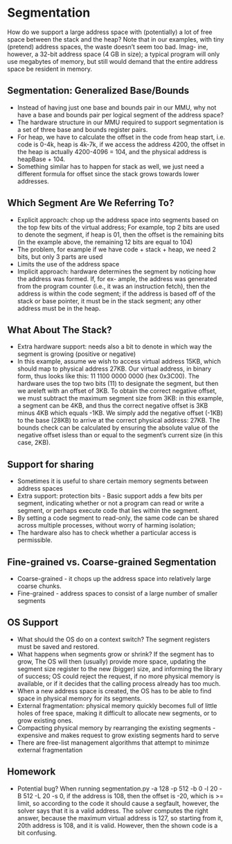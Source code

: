# Segmentation

How do we support a large address space with (potentially) a lot of
free space between the stack and the heap? Note that in our examples,
with tiny (pretend) address spaces, the waste doesn’t seem too bad. Imag-
ine, however, a 32-bit address space (4 GB in size); a typical program will
only use megabytes of memory, but still would demand that the entire
address space be resident in memory.

## Segmentation: Generalized Base/Bounds

- Instead of having just one base and bounds pair in our MMU, why not have a base and bounds pair per
  logical segment of the address space?
- The hardware structure in our MMU required to support segmentation is a set of three base and bounds
  register pairs.
- For heap, we have to calculate the offset in the code from heap start, i.e. code is 0-4k, heap is 4k-7k,
  if we access the address 4200, the offset in the heap is actually 4200-4096 = 104, and the physical address
  is heapBase + 104.
- Something similar has to happen for stack as well, we just need a different formula for offset since the
  stack grows towards lower addresses.

## Which Segment Are We Referring To?

- Explicit approach: chop up the address space into segments based on the top few bits
  of the virtual address; For example, top 2 bits are used to denote the segment, if heap is 01, then
  the offset is the remaining bits (in the example above, the remaining 12 bits are equal to 104)
- The problem, for example if we have code + stack + heap, we need 2 bits, but only 3 parts are used
- Limits the use of the address space
- Implicit approach: hardware determines the segment by noticing how the address was formed. If, for ex-
  ample, the address was generated from the program counter (i.e., it was
  an instruction fetch), then the address is within the code segment; if the
  address is based off of the stack or base pointer, it must be in the stack
  segment; any other address must be in the heap.

## What About The Stack?

- Extra hardware support: needs also a bit to denote in which way the segment is growing (positive or negative)
- In this example, assume we wish to access virtual address 15KB, which should map to physical address 27KB.
  Our virtual address, in binary form, thus looks like this: 11 1100 0000 0000 (hex 0x3C00).
  The hardware uses the top two bits (11) to designate the segment, but then we areleft with an offset of 3KB.
  To obtain the correct negative offset, we must subtract the maximum segment size from 3KB: in this example,
  a segment can be 4KB, and thus the correct negative offset is 3KB minus 4KB which equals -1KB.
  We simply add the negative offset (-1KB) to the base (28KB) to arrive at the correct physical address: 27KB.
  The bounds check can be calculated by ensuring the absolute value of the negative offset isless than or equal
  to the segment’s current size (in this case, 2KB).

## Support for sharing

- Sometimes it is useful to share certain memory segments between address spaces
- Extra support: protection bits - Basic support adds a few bits per segment,
  indicating whether or not a program can read or write a segment, or perhaps
  execute code that lies within the segment.
- By setting a code segment to read-only, the same code can be shared across multiple processes,
  without worry of harming isolation;
- The hardware also has to check whether a particular access is permissible.

## Fine-grained vs. Coarse-grained Segmentation

- Coarse-grained - it chops up the address space into relatively large coarse chunks.
- Fine-grained - address spaces to consist of a large number of smaller segments

## OS Support

- What should the OS do on a context switch? The segment registers must be saved and restored.
- What happens when segments grow or shrink? If the segment has to grow, The OS
  will then (usually) provide more space, updating the segment size register to the new (bigger) size,
  and informing the library of success; OS could reject the request, if no more physical memory is available,
  or if it decides that the calling process already has too much.
- When a new address space is created, the OS has to be able to find space in physical memory for its segments.
- External fragmentation: physical memory quickly becomes full of little holes of free space,
  making it difficult to allocate new segments, or to grow existing ones.
- Compacting physical memory by rearranging the existing segments - expensive and makes request to grow existing
  segments hard to serve
- There are free-list management algorithms that attempt to minimze external fragmentation

## Homework

- Potential bug? When running segmentation.py -a 128 -p 512 -b 0 -l 20 -B 512 -L 20 -s 0, if the address is 108,
  then the offset is -20, which is >= limit, so according to the code it should cause a segfault, however, the solver
  says that it is a valid address. The solver computes the right answer, because the maximum virtual address is 127,
  so starting from it, 20th address is 108, and it is valid. However, then the shown code is a bit confusing.
